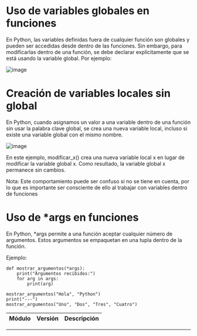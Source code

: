 

# Uso de variables globales en funciones
En Python, las variables definidas fuera de cualquier función son globales y pueden ser accedidas desde dentro de las funciones. Sin embargo, para modificarlas dentro de una función, se debe declarar explícitamente que se está usando la variable global. Por ejemplo:

![image](https://github.com/user-attachments/assets/65b16923-0155-40b8-abca-15d329be42b0)

# Creación de variables locales sin global
En Python, cuando asignamos un valor a una variable dentro de una función sin usar la palabra clave global, se crea una nueva variable local, incluso si existe una variable global con el mismo nombre.

![image](https://github.com/user-attachments/assets/4eebadc8-cd79-4b51-af50-05a8c3a2716a)

En este ejemplo, modificar_x() crea una nueva variable local x en lugar de modificar la variable global x. Como resultado, la variable global x permanece sin cambios.

Nota: Este comportamiento puede ser confuso si no se tiene en cuenta, por lo que es importante ser consciente de ello al trabajar con variables dentro de funciones

# Uso de *args en funciones
En Python, *args permite a una función aceptar cualquier número de argumentos. Estos argumentos se empaquetan en una tupla dentro de la función.

Ejemplo:
```
def mostrar_argumentos(*args):
    print("Argumentos recibidos:")
    for arg in args:
        print(arg)

mostrar_argumentos("Hola", "Python")
print("---")
mostrar_argumentos("Uno", "Dos", "Tres", "Cuatro")
```


|Módulo|Versión|Descripción|
|--- |--- |--- |

-------


